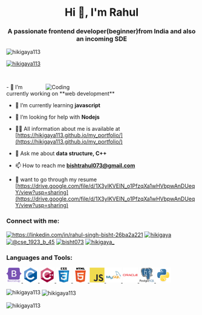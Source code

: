 <h1 align="center">Hi 👋, I'm Rahul</h1>
<h3 align="center">A passionate frontend developer(beginner)from India and also an incoming SDE</h3>

<p align="left"> <img src="https://komarev.com/ghpvc/?username=hikigaya113&label=Profile%20views&color=0e75b6&style=flat" alt="hikigaya113" /> </p>


<p align="left"> <a href="https://github.com/ryo-ma/github-profile-trophy"><img src="https://github-profile-trophy.vercel.app/?username=hikigaya113" alt="hikigaya113" /></a> </p>

<p align="left"> <a href="https://twitter.com/" target="blank"><img src="https://img.shields.io/twitter/follow/?logo=twitter&style=for-the-badge" alt="" /></a> </p>
<img align="right" alt="Coding" width="400" src="https://camo.githubusercontent.com/6607041227d81f650340ff070cc2843518acad359b57e5bb054a9fb7127aa041/68747470733a2f2f63646e2e6472696262626c652e636f6d2f75736572732f323634363432332f73637265656e73686f74732f353530373139362f636f6d70757465722e676966"> 
- 🔭 I’m currently working on **web development**

- 🌱 I’m currently learning **javascript**

- 🤝 I’m looking for help with **Nodejs**

- 👨‍💻 All information about me is available at [https://hikigaya113.github.io/my_portfolio/](https://hikigaya113.github.io/my_portfolio/)

- 💬 Ask me about **data structure, C++**

- 📫 How to reach me **bishtrahul073@gmail.com**

- 📄 want to go through my resume [https://drive.google.com/file/d/1X3yIKVEIN_o1PfzqXa1wHVbpwAnDUeqY/view?usp=sharing](https://drive.google.com/file/d/1X3yIKVEIN_o1PfzqXa1wHVbpwAnDUeqY/view?usp=sharing)

<h3 align="left">Connect with me:</h3>
<p align="left">
<a href="https://linkedin.com/in/https://linkedin.com/in/rahul-singh-bisht-26ba2a221" target="blank"><img align="center" src="https://raw.githubusercontent.com/rahuldkjain/github-profile-readme-generator/master/src/images/icons/Social/linked-in-alt.svg" alt="https://linkedin.com/in/rahul-singh-bisht-26ba2a221" height="30" width="40" /></a>
<a href="https://www.codechef.com/users/hikigaya" target="blank"><img align="center" src="https://cdn.jsdelivr.net/npm/simple-icons@3.1.0/icons/codechef.svg" alt="hikigaya" height="30" width="40" /></a>
<a href="https://www.hackerrank.com/@cse_1923_b_45" target="blank"><img align="center" src="https://raw.githubusercontent.com/rahuldkjain/github-profile-readme-generator/master/src/images/icons/Social/hackerrank.svg" alt="@cse_1923_b_45" height="30" width="40" /></a>
<a href="https://codeforces.com/profile/bisht073" target="blank"><img align="center" src="https://raw.githubusercontent.com/rahuldkjain/github-profile-readme-generator/master/src/images/icons/Social/codeforces.svg" alt="bisht073" height="30" width="40" /></a>
<a href="https://www.leetcode.com/hikigaya_" target="blank"><img align="center" src="https://raw.githubusercontent.com/rahuldkjain/github-profile-readme-generator/master/src/images/icons/Social/leet-code.svg" alt="hikigaya_" height="30" width="40" /></a>
</p>

<h3 align="left">Languages and Tools:</h3>
<p align="left"> <a href="https://getbootstrap.com" target="_blank" rel="noreferrer"> <img src="https://raw.githubusercontent.com/devicons/devicon/master/icons/bootstrap/bootstrap-plain-wordmark.svg" alt="bootstrap" width="40" height="40"/> </a> <a href="https://www.cprogramming.com/" target="_blank" rel="noreferrer"> <img src="https://raw.githubusercontent.com/devicons/devicon/master/icons/c/c-original.svg" alt="c" width="40" height="40"/> </a> <a href="https://www.w3schools.com/cpp/" target="_blank" rel="noreferrer"> <img src="https://raw.githubusercontent.com/devicons/devicon/master/icons/cplusplus/cplusplus-original.svg" alt="cplusplus" width="40" height="40"/> </a> <a href="https://www.w3schools.com/css/" target="_blank" rel="noreferrer"> <img src="https://raw.githubusercontent.com/devicons/devicon/master/icons/css3/css3-original-wordmark.svg" alt="css3" width="40" height="40"/> </a> <a href="https://www.w3.org/html/" target="_blank" rel="noreferrer"> <img src="https://raw.githubusercontent.com/devicons/devicon/master/icons/html5/html5-original-wordmark.svg" alt="html5" width="40" height="40"/> </a> <a href="https://developer.mozilla.org/en-US/docs/Web/JavaScript" target="_blank" rel="noreferrer"> <img src="https://raw.githubusercontent.com/devicons/devicon/master/icons/javascript/javascript-original.svg" alt="javascript" width="40" height="40"/> </a> <a href="https://www.mysql.com/" target="_blank" rel="noreferrer"> <img src="https://raw.githubusercontent.com/devicons/devicon/master/icons/mysql/mysql-original-wordmark.svg" alt="mysql" width="40" height="40"/> </a> <a href="https://www.oracle.com/" target="_blank" rel="noreferrer"> <img src="https://raw.githubusercontent.com/devicons/devicon/master/icons/oracle/oracle-original.svg" alt="oracle" width="40" height="40"/> </a> <a href="https://www.postgresql.org" target="_blank" rel="noreferrer"> <img src="https://raw.githubusercontent.com/devicons/devicon/master/icons/postgresql/postgresql-original-wordmark.svg" alt="postgresql" width="40" height="40"/> </a> <a href="https://www.python.org" target="_blank" rel="noreferrer"> <img src="https://raw.githubusercontent.com/devicons/devicon/master/icons/python/python-original.svg" alt="python" width="40" height="40"/> </a> </p>

<p><img align="left" src="https://github-readme-stats.vercel.app/api/top-langs?username=hikigaya113&show_icons=true&locale=en&layout=compact" alt="hikigaya113" /></p>

<p>&nbsp;<img align="center" src="https://github-readme-stats.vercel.app/api?username=hikigaya113&show_icons=true&locale=en" alt="hikigaya113" /></p>

<p><img align="center" src="https://github-readme-streak-stats.herokuapp.com/?user=hikigaya113&" alt="hikigaya113" /></p>

